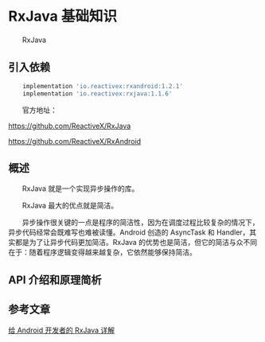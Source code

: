 # RxJava 基础知识

　　RxJava

## 引入依赖

```ruby
    implementation 'io.reactivex:rxandroid:1.2.1'
    implementation 'io.reactivex:rxjava:1.1.6'
```

　　官方地址：

https://github.com/ReactiveX/RxJava  

https://github.com/ReactiveX/RxAndroid

## 概述

　　RxJava 就是一个实现异步操作的库。

　　RxJava 最大的优点就是简洁。

　　异步操作很关键的一点是程序的简洁性，因为在调度过程比较复杂的情况下，异步代码经常会既难写也难被读懂。Android 创造的 AsyncTask 和 Handler，其实都是为了让异步代码更加简洁。RxJava 的优势也是简洁，但它的简洁与众不同在于：随着程序逻辑变得越来越复杂，它依然能够保持简洁。

## API 介绍和原理简析



## 参考文章
[给 Android 开发者的 RxJava 详解](https://gank.io/post/560e15be2dca930e00da1083)

